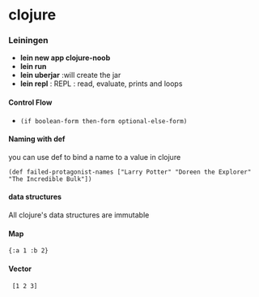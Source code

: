 # clojure

### Leiningen
 + **lein new app clojure-noob**
 + **lein run**
 + **lein uberjar** :will create the jar
 + **lein repl** : REPL : read, evaluate, prints and loops 
 
#### Control Flow 

 + `(if boolean-form
     then-form
     optional-else-form)`
     
#### Naming with def

you can use def to bind a name to a value in clojure

`(def failed-protagonist-names
["Larry Potter" "Doreen the Explorer" "The Incredible Bulk"])`

#### data structures

All clojure's data structures are immutable 

#### Map 

` {:a 1 :b 2} `

#### Vector 

` [1 2 3]`

